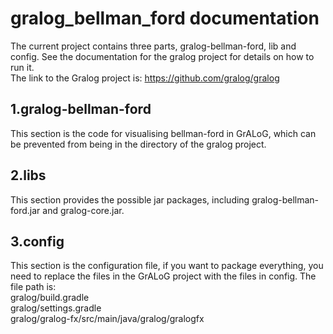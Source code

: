 # gralog_bellman_ford documentation
The current project contains three parts, gralog-bellman-ford, lib and config. See the documentation for the gralog project for details on how to run it.  
The link to the Gralog project is: https://github.com/gralog/gralog
## 1.gralog-bellman-ford
This section is the code for visualising bellman-ford in GrALoG, which can be prevented from being in the directory of the gralog project.
## 2.libs
This section provides the possible jar packages, including gralog-bellman-ford.jar and gralog-core.jar.
## 3.config
This section is the configuration file, if you want to package everything, you need to replace the files in the GrALoG project with the files in config. 
The file path is:  
gralog/build.gradle  
gralog/settings.gradle  
gralog/gralog-fx/src/main/java/gralog/gralogfx  
